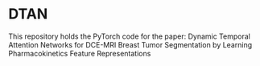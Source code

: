 # DTAN

This repository holds the PyTorch code for the paper:
  Dynamic Temporal Attention Networks for DCE-MRI Breast Tumor Segmentation by Learning Pharmacokinetics Feature Representations
